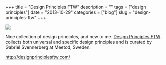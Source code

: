 +++
title = "Design Principles FTW"
description = ""
tags = ["design principles"]
date = "2013-10-29"
categories = ["blog"]
slug = "design-principles-ftw"
+++



  <div class="notebook-screenshot"><a href="http://designprinciplesftw.com/"><img id='bluga-thumbnail-2860' class='bluga-thumbnail large' src='http://media.konigi.com/bluga/
wt52703ec159e80_large.jpg'/></a></div><p>Nice collection of design principles, and new to me. <a href="http://designprinciplesftw.com/">Design Principles FTW</a> collects both universal and specific design principles and is curated by Gabriel Svennerberg at Meetod, Sweden.</p>

    
  <a href="http://designprinciplesftw.com/">http://designprinciplesftw.com/</a>
